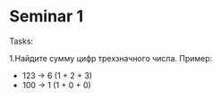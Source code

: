# Seminar 1
Tasks:

1.Найдите сумму цифр трехзначного числа. Пример:

- 123 -> 6 (1 + 2 + 3)
- 100 -> 1 (1 + 0 + 0)